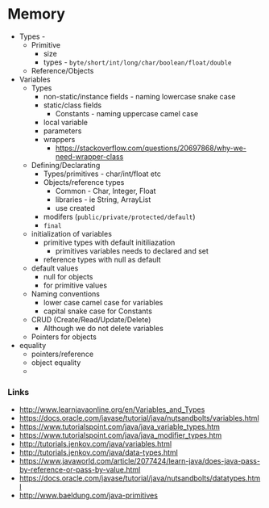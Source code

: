 # Memory

- Types -
  - Primitive
    - size
    - types - ```byte/short/int/long/char/boolean/float/double```
  - Reference/Objects
- Variables
  - Types
    - non-static/instance fields - naming lowercase snake case
    - static/class fields
      - Constants - naming uppercase camel case
    - local variable
    - parameters
    - wrappers
      - https://stackoverflow.com/questions/20697868/why-we-need-wrapper-class
  - Defining/Declarating
    - Types/primitives - char/int/float etc
    - Objects/reference types
      - Common - Char, Integer, Float
      - libraries - ie String, ArrayList
      - use created
    - modifers (```public/private/protected/default```)
    - ```final```
  - initialization of variables
    - primitive types with default initiliazation
      - primitives variables needs to declared and set
    - reference types with null as default
  - default values
    - null for objects
    - for primitive values
  - Naming conventions
    - lower case camel case for variables
    - capital snake case for Constants
  - CRUD (Create/Read/Update/Delete)
    - Although we do not delete variables
  - Pointers for objects
- equality
  - pointers/reference
  - object equality
  -
### Links

- http://www.learnjavaonline.org/en/Variables_and_Types
- https://docs.oracle.com/javase/tutorial/java/nutsandbolts/variables.html
- https://www.tutorialspoint.com/java/java_variable_types.htm
- https://www.tutorialspoint.com/java/java_modifier_types.htm
- http://tutorials.jenkov.com/java/variables.html
- http://tutorials.jenkov.com/java/data-types.html
- https://www.javaworld.com/article/2077424/learn-java/does-java-pass-by-reference-or-pass-by-value.html
- https://docs.oracle.com/javase/tutorial/java/nutsandbolts/datatypes.html
- http://www.baeldung.com/java-primitives
